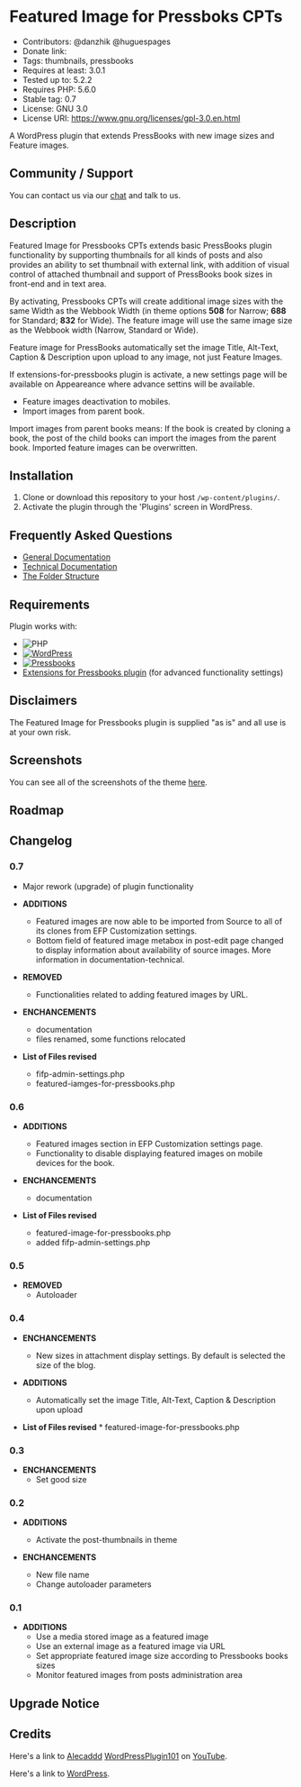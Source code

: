 # Featured Image for Pressboks CPTs

* Contributors: @danzhik @huguespages   
* Donate link:
* Tags: thumbnails, pressbooks
* Requires at least: 3.0.1
* Tested up to: 5.2.2
* Requires PHP: 5.6.0
* Stable tag: 0.7
* License: GNU 3.0
* License URI: https://www.gnu.org/licenses/gpl-3.0.en.html

A WordPress plugin that extends PressBooks with new image sizes and Feature images.

## Community / Support

You can contact us via our [chat](https://gitter.im/books4languages/)  and talk to us.                                  

## Description

Featured Image for Pressbooks CPTs extends basic PressBooks plugin functionality by supporting thumbnails for all kinds of posts and also provides an ability to set thumbnail with external link,
with addition of visual control of attached thumbnail and support of PressBooks book sizes in front-end and in text area.

By activating, Pressbooks CPTs will create additional image sizes with the same Width as the Webbook Width (in theme options **508** for Narrow; **688** for Standard; **832** for Wide). The feature image will use the same image size as the Webbook width (Narrow, Standard or Wide).

Feature image for PressBooks automatically set the image Title, Alt-Text, Caption & Description upon upload to any image, not just Feature Images.

If extensions-for-pressbooks plugin is activate, a new settings page will be available on Appeareance where advance settins will be available.

* Feature images deactivation to mobiles.
* Import images from parent book.

Import images from parent books means: If the book is created by cloning a book, the post of the child books can import the images from the parent book. Imported feature images can be overwritten.

## Installation

1. Clone or download this repository to your host ```/wp-content/plugins/```.
1. Activate the plugin through the 'Plugins' screen in WordPress.

## Frequently Asked Questions
* [General Documentation](doc/documentation-general.md)
* [Technical Documentation](doc/documentation-technical.md)
* [The Folder Structure](doc/folder-structure.md)

## Requirements

Plugin works with:

 * ![PHP](https://img.shields.io/badge/PHP-7.X-blue.svg)
 * [![WordPress](https://img.shields.io/badge/Wordpress-4.9.5-green.svg)](https://codex.wordpress.org/Version_4.9.5)
 * [![Pressbooks](https://img.shields.io/badge/Pressbooks-V%205.3.0-red.svg)](https://github.com/pressbooks/pressbooks/releases/tag/5.3.0)
 * [Extensions for Pressbooks plugin](https://github.com/my-language-skills/extensions-for-pressbooks) (for advanced functionality settings)

## Disclaimers

The Featured Image for Pressbooks plugin is supplied "as is" and all use is at your own risk.

## Screenshots
You can see all of the screenshots of the theme [here](https://github.com/my-language-skills/pressbooks-featured-image/blob/developer/screenshots/screenshots.md).

## Roadmap

## Changelog
### 0.7
* Major rework (upgrade) of plugin functionality

* **ADDITIONS**
  * Featured images are now able to be imported from Source to all of its clones from EFP Customization settings.
  * Bottom field of featured image metabox in post-edit page changed to display information about availability of source images. More information in documentation-technical.

* **REMOVED**
  * Functionalities related to adding featured images by URL.

* **ENCHANCEMENTS**
  * documentation
  * files renamed, some functions relocated

* **List of Files revised**
  * fifp-admin-settings.php
  * featured-iamges-for-pressbooks.php

### 0.6
* **ADDITIONS**
  * Featured images section in EFP Customization settings page.
  * Functionality to disable displaying featured images on mobile devices for the book.

* **ENCHANCEMENTS**
  * documentation

* **List of Files revised**
  * featured-image-for-pressbooks.php
  * added fifp-admin-settings.php

### 0.5
* **REMOVED**
    *  Autoloader

### 0.4
* **ENCHANCEMENTS**
  * New sizes in attachment display settings. By default is selected the size of the blog.

* **ADDITIONS**
  * Automatically set the image Title, Alt-Text, Caption & Description upon upload

* **List of Files revised**
       * featured-image-for-pressbooks.php

### 0.3
* **ENCHANCEMENTS**
    * Set good size

### 0.2
* **ADDITIONS**
    * Activate the post-thumbnails in theme

* **ENCHANCEMENTS**
    * New file name
    * Change autoloader parameters

### 0.1
* **ADDITIONS**
    * Use a media stored image as a featured image
    * Use an external image as a featured image via URL
    * Set appropriate featured image size according to Pressbooks books sizes
    * Monitor featured images from posts administration area


## Upgrade Notice

## Credits
Here's a link to [Alecaddd](http://www.alecaddd.com/) [WordPressPlugin101](https://github.com/Alecaddd/WordPressPlugin101) on [YouTube](https://www.youtube.com/playlist?list=PLriKzYyLb28kR_CPMz8uierDWC2y3znI2).

Here's a link to [WordPress](http://wordpress.org/ "Your favorite software").
